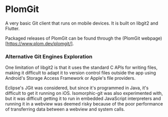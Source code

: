 # PlomGit

A very basic Git client that runs on mobile devices. It is built on libgit2 and Flutter. 

Packaged releases of PlomGit can be found through the (PlomGit webpage)[https://www.plom.dev/plomgit/].

### Alternative Git Engines Exploration

One limitation of libgit2 is that it uses the standard C APIs for writing files, making it difficult to adapt it to version control files outside the app using Android's Storage Access Framework or Apple's file providers. 

Eclipse's JGit was considered, but since it's programmed in Java, it's difficult to get it running on iOS. Isomorphic-git was also experimented with, but it was difficult getting it to run in embedded JavaScript interpreters and running it in a webview was deemed risky because of the poor performance of transferring data between a webview and system calls.

